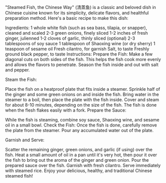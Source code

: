 "Steamed Fish, the Chinese Way" (清蒸鱼) is a classic and beloved dish in Chinese cuisine known for its simplicity, delicate flavors, and healthful preparation method. Here's a basic recipe to make this dish:

Ingredients:
1 whole white fish (such as sea bass, tilapia, or snapper), cleaned and scaled
2-3 green onions, finely sliced
1-2 inches of fresh ginger, julienned
1-2 cloves of garlic, thinly sliced (optional)
2-3 tablespoons of soy sauce
1 tablespoon of Shaoxing wine (or dry sherry)
1 teaspoon of sesame oil
Fresh cilantro, for garnish
Salt, to taste
Freshly ground black pepper, to taste
Instructions:
Prepare the Fish: Make a few diagonal cuts on both sides of the fish. This helps the fish cook more evenly and allows the flavors to penetrate. Season the fish inside and out with salt and pepper.

Steam the Fish:

Place the fish on a heatproof plate that fits inside a steamer.
Sprinkle half of the ginger and some green onions on and inside the fish.
Bring water in the steamer to a boil, then place the plate with the fish inside. Cover and steam for about 8-10 minutes, depending on the size of the fish. The fish is done when the flesh flakes easily with a fork.
Prepare the Sauce:

While the fish is steaming, combine soy sauce, Shaoxing wine, and sesame oil in a small bowl.
Check the Fish: Once the fish is done, carefully remove the plate from the steamer. Pour any accumulated water out of the plate.

Garnish and Serve:

Scatter the remaining ginger, green onions, and garlic (if using) over the fish.
Heat a small amount of oil in a pan until it's very hot, then pour it over the fish to bring out the aroma of the ginger and green onion.
Pour the prepared sauce over the fish.
Garnish with fresh cilantro.
Serve immediately with steamed rice.
Enjoy your delicious, healthy, and traditional Chinese steamed fish!






